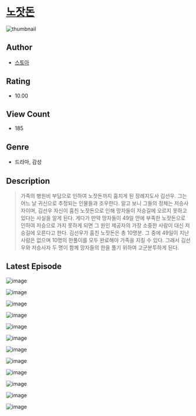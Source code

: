 # [노잣돈](https://comic.naver.com/challenge/list?titleId=810983)
![thumbnail](https://image-comic.pstatic.net/user_contents_data/challenge_comic/2023/05/25/347133/upload_3976786438781952309_480x623.jpeg)

## Author
- [스토아](https://comic.naver.com/artistTitle?id=347133)

## Rating
- 10.00

## View Count
- 185

## Genre
- 드라마, 감성

## Description
> 가족의 병원비 부담으로 인하여 노잣돈까지 훔치게 된 장례지도사 김선우. 그는 어느 날 귀신으로 추정되는 인물들과 조우한다. 알고 보니 그들의 정체는 저승사자이며, 김선우 자신이 훔친 노잣돈으로 인해 망자들이 저승길에 오르지 못하고 있다는 사실을 알게 된다. 게다가 만약 망자들이 49일 안에 부족한 노잣돈으로 인하여 저승으로 가지 못하게 되면 그 원인 제공자의 가장 소중한 사람이 대신 저승길에 오른다고 한다. 김선우가 훔친 노잣돈은 총 10명분. 그 중에 49일이 지난 사람은 없으며 10명의 한풀이를 모두 완료해야 가족을 지킬 수 있다. 그래서 김선우와 저승사자 두 명이 함께 망자들의 한을 풀기 위하여 고군분투하게 된다.


## Latest Episode
![image](https://image-comic.pstatic.net/user_contents_data/challenge_comic/2023/05/25/347133/upload_3760559802781099059.jpeg)

![image](https://image-comic.pstatic.net/user_contents_data/challenge_comic/2023/05/25/347133/upload_3904675183456314721.jpeg)

![image](https://image-comic.pstatic.net/user_contents_data/challenge_comic/2023/05/25/347133/upload_3473511405119158374.jpeg)

![image](https://image-comic.pstatic.net/user_contents_data/challenge_comic/2023/05/25/347133/upload_3835204727343231074.jpeg)

![image](https://image-comic.pstatic.net/user_contents_data/challenge_comic/2023/05/25/347133/upload_4050769269795349555.jpeg)

![image](https://image-comic.pstatic.net/user_contents_data/challenge_comic/2023/05/25/347133/upload_3703425879308920165.jpeg)

![image](https://image-comic.pstatic.net/user_contents_data/challenge_comic/2023/05/25/347133/upload_4135823095568556855.jpeg)

![image](https://image-comic.pstatic.net/user_contents_data/challenge_comic/2023/05/25/347133/upload_3906090040843842916.jpeg)

![image](https://image-comic.pstatic.net/user_contents_data/challenge_comic/2023/05/25/347133/upload_3689402889219356467.jpeg)

![image](https://image-comic.pstatic.net/user_contents_data/challenge_comic/2023/05/25/347133/upload_3472668053944284004.jpeg)

![image](https://image-comic.pstatic.net/user_contents_data/challenge_comic/2023/05/25/347133/upload_3774632442740630840.jpeg)

![image](https://image-comic.pstatic.net/user_contents_data/challenge_comic/2023/05/25/347133/upload_3688840840473620578.jpeg)
